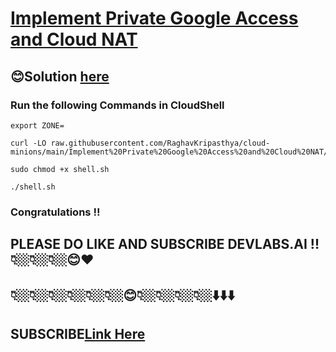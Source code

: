 # [Implement Private Google Access and Cloud NAT](https://www.cloudskillsboost.google/paths/11/course_templates/50/labs/485523)

## 😊Solution [here](https://youtu.be/1nS6EgSmrWk)

### Run the following Commands in CloudShell
```
export ZONE=
```
```
curl -LO raw.githubusercontent.com/RaghavKripasthya/cloud-minions/main/Implement%20Private%20Google%20Access%20and%20Cloud%20NAT/shell.sh

sudo chmod +x shell.sh

./shell.sh
```

### Congratulations !!
## PLEASE DO LIKE AND SUBSCRIBE DEVLABS.AI !!👇🏼👇🏼👇🏼😊❤️
## 👇🏼👇🏼👇🏼👇🏼👇🏼👇🏼😊👇🏼👇🏼👇🏼👇🏼⬇️⬇️⬇️
## SUBSCRIBE[Link Here](https://www.youtube.com/channel/UCVFPYmP2CZvVmICxw7YHT8A)

